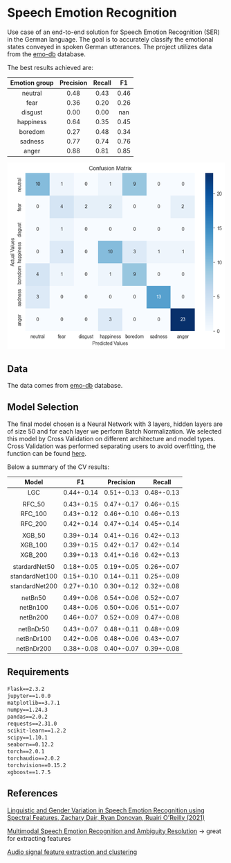 # Speech Emotion Recognition

Use case of an end-to-end solution for Speech Emotion Recognition (SER) in the German language. The goal is to accurately classify the emotional states conveyed in spoken German utterances. The project utilizes data from the [emo-db](http://emodb.bilderbar.info/start.html) database.

The best results achieved are:

|Emotion group|Precision |Recall|F1|
|:--:|:---:|:-:|:--:|
|neutral|0.48|0.43|0.46|
|fear|0.36|0.20|0.26|
|disgust|0.00|0.00|nan|
|happiness|0.64|0.35|0.45|
|boredom|0.27|0.48|0.34|
|sadness|0.77|0.74|0.76|
|anger|0.88|0.81|0.85|

![](img/confusion_matrix_best.png)

## Data

The data comes from [emo-db](http://emodb.bilderbar.info/start.html) database.



## Model Selection

The final model chosen is a Neural Network with 3 layers, hidden layers are of size 50 and for each layer we perform Batch Normalization.
We selected this model by Cross Validation on different architecture and model types. Cross Validation was performed separating users to avoid overfitting, the function can be found [here](src/evaluation.py).

Below a summary of the CV results:


|Model|F1|Precision|Recall|
|:----:|:---:|:---:|:----:|
|LGC|0.44+-0.14|0.51+-0.13|0.48+-0.13|
||
|RFC_50|0.43+-0.15|0.47+-0.17|0.46+-0.15|
|RFC_100|0.43+-0.12|0.46+-0.10|0.46+-0.13|
|RFC_200|0.42+-0.14|0.47+-0.14|0.45+-0.14|
||
|XGB_50|0.39+-0.14|0.41+-0.16|0.42+-0.13| 
|XGB_100|0.39+-0.15|0.42+-0.17|0.42+-0.14|
|XGB_200|0.39+-0.13|0.41+-0.16|0.42+-0.13|
||
|stardardNet50|0.18+-0.05|0.19+-0.05|0.26+-0.07|
|standardNet100|0.15+-0.10|0.14+-0.11|0.25+-0.09|
|standardNet200|0.27+-0.10|0.30+-0.12|0.32+-0.08|
||
|netBn50|0.49+-0.06|0.54+-0.06|0.52+-0.07|
|netBn100|0.48+-0.06|0.50+-0.06|0.51+-0.07|
|netBn200|0.46+-0.07|0.52+-0.09|0.47+-0.08|
||
|netBnDr50|0.43+-0.07|0.48+-0.11|0.48+-0.09|
|netBnDr100|0.42+-0.06|0.48+-0.06|0.43+-0.07|
|netBnDr200|0.38+-0.08|0.40+-0.07|0.39+-0.08|


## Requirements


````
Flask==2.3.2
jupyter==1.0.0
matplotlib==3.7.1
numpy==1.24.3
pandas==2.0.2
requests==2.31.0
scikit-learn==1.2.2
scipy==1.10.1
seaborn==0.12.2
torch==2.0.1
torchaudio==2.0.2
torchvision==0.15.2
xgboost==1.7.5
````




## References

[Linguistic and Gender Variation in Speech Emotion Recognition using Spectral Features, Zachary Dair, Ryan Donovan, Ruairi O'Reilly (2021)](https://arxiv.org/pdf/2112.09596v2.pdf)

[Multimodal Speech Emotion Recognition
and Ambiguity Resolution](https://arxiv.org/pdf/1904.06022v1.pdf) -> great for extracting features

[Audio signal feature extraction and clustering
 ](https://medium.com/heuristics/audio-signal-feature-extraction-and-clustering-935319d2225)
